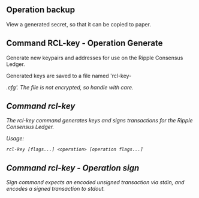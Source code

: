 ## Operation backup

View a generated secret, so that it can be copied to paper.

## Command RCL-key - Operation Generate

Generate new keypairs and addresses for use on the Ripple Consensus Ledger.

Generated keys are saved to a file named 'rcl-key-<address>.cfg'. The file
is not encrypted, so handle with care.

## Command rcl-key

The rcl-key command generates keys and signs transactions for the Ripple
Consensus Ledger.

Usage:

    rcl-key [flags...] <operation> [operation flags...]

## Command rcl-key - Operation sign

Sign command expects an encoded unsigned transaction via stdin, and encodes
a signed transaction to stdout.

